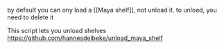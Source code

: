 by default you can ony load a [[Maya shelf]], not unload it.
to unload, you need to delete it

This script lets you unload shelves 
https://github.com/hannesdelbeke/unload_maya_shelf

